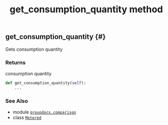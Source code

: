 ﻿---
title: get_consumption_quantity method
second_title: GroupDocs.Comparison for Python via .NET API References
description: 
type: docs
url: /python-net/groupdocs.comparison/metered/get_consumption_quantity/
is_root: false
weight: 30
---

## get_consumption_quantity {#}

Gets consumption quantity


### Returns 


consumption quantity


```python
def get_consumption_quantity(self):
    ...
```





### See Also
* module [`groupdocs.comparison`](../../)
* class [`Metered`](/comparison/python-net/groupdocs.comparison/metered)
